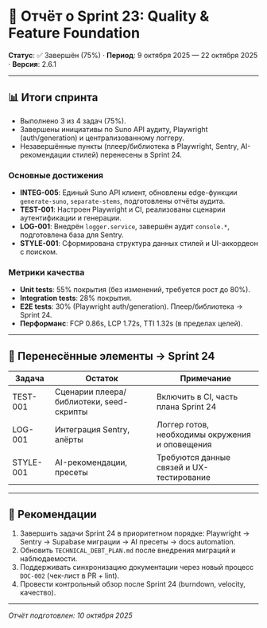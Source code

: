 # 🚀 Отчёт о Sprint 23: Quality & Feature Foundation

**Статус**: ✅ Завершён (75%) · **Период**: 9 октября 2025 — 22 октября 2025 · **Версия**: 2.6.1

---

## 📊 Итоги спринта
- Выполнено 3 из 4 задач (75%).
- Завершены инициативы по Suno API аудиту, Playwright (auth/generation) и централизованному логгеру.
- Незавершённые пункты (плеер/библиотека в Playwright, Sentry, AI-рекомендации стилей) перенесены в Sprint 24.

### Основные достижения
- **INTEG-005**: Единый Suno API клиент, обновлены edge-функции `generate-suno`, `separate-stems`, подготовлены отчёты аудита.
- **TEST-001**: Настроен Playwright и CI, реализованы сценарии аутентификации и генерации.
- **LOG-001**: Внедрён `logger.service`, завершён аудит `console.*`, подготовлена база для Sentry.
- **STYLE-001**: Сформирована структура данных стилей и UI-аккордеон с поиском.

### Метрики качества
- **Unit tests**: 55% покрытия (без изменений, требуется рост до 80%).
- **Integration tests**: 28% покрытия.
- **E2E tests**: 30% (Playwright auth/generation). Плеер/библиотека → Sprint 24.
- **Перформанс**: FCP 0.86s, LCP 1.72s, TTI 1.32s (в пределах целей).

---

## 🔄 Перенесённые элементы → Sprint 24
| Задача | Остаток | Примечание |
|--------|---------|------------|
| TEST-001 | Сценарии плеера/библиотеки, seed-скрипты | Включить в CI, часть плана Sprint 24 |
| LOG-001 | Интеграция Sentry, алёрты | Логгер готов, необходимы окружения и оповещения |
| STYLE-001 | AI-рекомендации, пресеты | Требуются данные связей и UX-тестирование |

---

## 📌 Рекомендации
1. Завершить задачи Sprint 24 в приоритетном порядке: Playwright → Sentry → Supabase миграции → AI пресеты → docs automation.
2. Обновить `TECHNICAL_DEBT_PLAN.md` после внедрения миграций и наблюдаемости.
3. Поддерживать синхронизацию документации через новый процесс `DOC-002` (чек-лист в PR + lint).
4. Провести контрольный обзор после Sprint 24 (burndown, velocity, качество).

---

*Отчёт подготовлен: 10 октября 2025*
